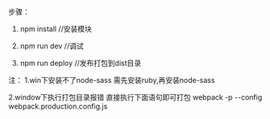 步骤：

1. npm install //安装模块

2. npm run dev //调试

3. npm run deploy //发布打包到dist目录


注：
1.win下安装不了node-sass 需先安装ruby,再安装node-sass

2.window下执行打包目录报错
直接执行下面语句即可打包
webpack -p --config webpack.production.config.js